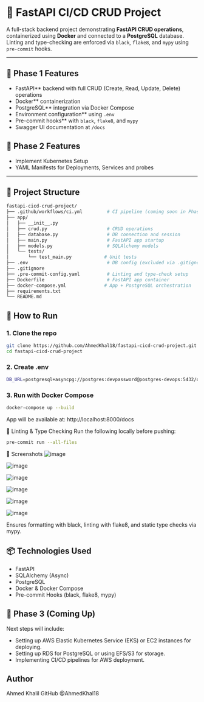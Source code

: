 # 🚀 FastAPI CI/CD CRUD Project

A full-stack backend project demonstrating **FastAPI CRUD operations**, containerized using **Docker** and connected to a **PostgreSQL** database. Linting and type-checking are enforced via `black`, `flake8`, and `mypy` using `pre-commit` hooks.

---

## 📌 Phase 1 Features

- FastAPI** backend with full CRUD (Create, Read, Update, Delete) operations  
- Docker** containerization  
- PostgreSQL** integration via Docker Compose  
- Environment configuration** using `.env`  
- Pre-commit hooks** with `black`, `flake8`, and `mypy`  
- Swagger UI documentation at `/docs`

## 📌 Phase 2 Features

- Implement Kubernetes Setup
- YAML Manifests for Deployments, Services and probes
---

## 📁 Project Structure

```bash
fastapi-cicd-crud-project/
├── .github/workflows/ci.yml         # CI pipeline (coming soon in Phase 2)
├── app/
│   ├── __init__.py
│   ├── crud.py                      # CRUD operations
│   ├── database.py                  # DB connection and session
│   ├── main.py                      # FastAPI app startup
│   ├── models.py                    # SQLAlchemy models
│   └── tests/
│       └── test_main.py            # Unit tests
├── .env                             # DB config (excluded via .gitignore)
├── .gitignore
├── .pre-commit-config.yaml          # Linting and type-check setup
├── Dockerfile                       # FastAPI app container
├── docker-compose.yml              # App + PostgreSQL orchestration
├── requirements.txt
└── README.md
```

## 🐳 How to Run

### 1. Clone the repo
```bash
git clone https://github.com/AhmedKhal18/fastapi-cicd-crud-project.git
cd fastapi-cicd-crud-project
```
### 2. Create .env
```bash
DB_URL=postgresql+asyncpg://postgres:devpassword@postgres-devops:5432/devops_db
```
### 3. Run with Docker Compose
```bash
docker-compose up --build
```
App will be available at: http://localhost:8000/docs

🧹 Linting & Type Checking
Run the following locally before pushing:
```bash
pre-commit run --all-files
```
📸 Screenshots
![image](https://github.com/user-attachments/assets/6d0711d5-6ab7-40f6-9fe4-d7c0839c36a9)

![image](https://github.com/user-attachments/assets/f054545b-0956-43fa-978d-b21c19550bc5)

![image](https://github.com/user-attachments/assets/905f3ad9-7d0d-4bfb-907c-11eb51e51dcd)

![image](https://github.com/user-attachments/assets/dc476a78-1e12-4d51-a691-e726cc029aa5)

![image](https://github.com/user-attachments/assets/47bee20f-479f-4f69-9935-b8e047dbe7dc)

![image](https://github.com/user-attachments/assets/8c81d2ed-d29c-4289-b577-39f8cd821a08)

Ensures formatting with black, linting with flake8, and static type checks via mypy.
## 📦 Technologies Used
- FastAPI
- SQLAlchemy (Async)
- PostgreSQL
- Docker & Docker Compose
- Pre-commit Hooks (black, flake8, mypy)

## 📌 Phase 3 (Coming Up)
Next steps will include:

- Setting up AWS Elastic Kubernetes Service (EKS) or EC2 instances for deploying.
- Setting up RDS for PostgreSQL or using EFS/S3 for storage.
- Implementing CI/CD pipelines for AWS deployment.

## Author
Ahmed Khalil
GitHub @AhmedKhal18





